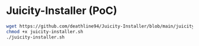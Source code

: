 # Juicity-Installer (PoC)

```bash
wget https://github.com/deathline94/Juicity-Installer/blob/main/juicity-installer.sh
chmod +x juicity-installer.sh
./juicity-installer.sh

```
